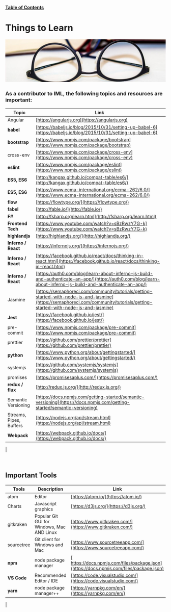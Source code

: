 [**Table of Contents**](index.md)

# Things to Learn

![things to learn](md_Graphics/learn_sm.jpg)

### As a contributor to IML, the following topics and resources are important:

Topic | Link
------|-------
Angular| [https://angularjs.org](https://angularjs.org)
**babel** | [https://babeljs.io/blog/2015/10/31/setting-up-babel-6](https://babeljs.io/blog/2015/10/31/setting-up-babel-6)
**bootstrap** | [https://www.npmjs.com/package/bootstrap](https://www.npmjs.com/package/bootstrap)
cross-env | [https://www.npmjs.com/package/cross-env](https://www.npmjs.com/package/cross-env)
**eslint** | [https://www.npmjs.com/package/eslint](https://www.npmjs.com/package/eslint)
**ES5, ES6** | [http://kangax.github.io/compat-table/es6/](http://kangax.github.io/compat-table/es6/)
**ES5, ES6**    | [https://www.ecma-international.org/ecma-262/6.0/](https://www.ecma-international.org/ecma-262/6.0/)
**flow** | [https://flowtype.org/](https://flowtype.org/)
**fabel** | [http://fable.io/](http://fable.io/)
**F#** | [http://fsharp.org/learn.html](http://fsharp.org/learn.html)
**Frontend Tech** | [https://www.youtube.com/watch?v=sBzRwzY7G-k](https://www.youtube.com/watch?v=sBzRwzY7G-k)
**highlandjs** | [http://highlandjs.org/](http://highlandjs.org/)
**Inferno / React** | [https://infernojs.org/](https://infernojs.org/)
**Inferno / React**    | [https://facebook.github.io/react/docs/thinking-in-react.html](https://facebook.github.io/react/docs/thinking-in-react.html)
**Inferno / React**    | [https://auth0.com/blog/learn-about-inferno-js-build-and-authenticate-an-app/](https://auth0.com/blog/learn-about-inferno-js-build-and-authenticate-an-app/)
Jasmine | [https://semaphoreci.com/community/tutorials/getting-started-with-node-js-and-jasmine](https://semaphoreci.com/community/tutorials/getting-started-with-node-js-and-jasmine)
**Jest** | [https://facebook.github.io/jest/](https://facebook.github.io/jest/)
pre-commit | [https://www.npmjs.com/package/pre-commit](https://www.npmjs.com/package/pre-commit)
prettier | [https://github.com/prettier/prettier](https://github.com/prettier/prettier)
**python** | [https://www.python.org/about/gettingstarted/](https://www.python.org/about/gettingstarted/)
systemjs | [https://github.com/systemjs/systemjs](https://github.com/systemjs/systemjs)
promises | [https://promisesaplus.com/](https://promisesaplus.com/)
**redux / flux** | [http://redux.js.org/](http://redux.js.org/)
Semantic Versioning | [https://docs.npmjs.com/getting-started/semantic-versioning](https://docs.npmjs.com/getting-started/semantic-versioning)
Streams, Pipes, Buffers | [https://nodejs.org/api/stream.html](https://nodejs.org/api/stream.html)
**Webpack** | [https://webpack.github.io/docs/](https://webpack.github.io/docs/)
|

<br />

## Important Tools

Tools | Description | Link
------ | -----------|-----
atom | Editor | [https://atom.io/](https://atom.io/)
Charts | Javascript graphics | [https://d3js.org/](https://d3js.org/)
gitkraken | Popular Git GUI for Windows, Mac AND Linux| [https://www.gitkraken.com/](https://www.gitkraken.com/)
sourcetree | Git client for Windows and Mac | [https://www.sourcetreeapp.com/](https://www.sourcetreeapp.com/)
**npm** | node package manager| [ https://docs.npmjs.com/files/package.json](https://docs.npmjs.com/files/package.json)
**VS Code** | Recommended Editor / IDE | [https://code.visualstudio.com/](https://code.visualstudio.com/)
**yarn** |node package manager++  | [https://yarnpkg.com/en/](https://yarnpkg.com/en/)
|


